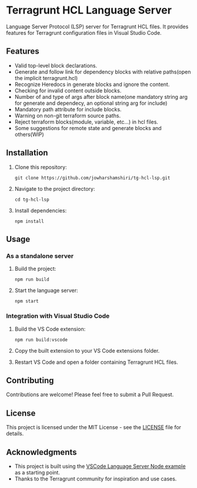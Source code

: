 # Terragrunt HCL Language Server

Language Server Protocol (LSP) server for Terragrunt HCL files. It provides features for Terragrunt configuration files in Visual Studio Code.

## Features

- Valid top-level block declarations.
- Generate and follow link for dependency blocks with relative paths(open the implicit terragrunt.hcl)
- Recognize Heredocs in generate blocks and ignore the content.
- Checking for invalid content outside blocks.
- Number of and type of args after block name(one mandatory string arg for generate and dependecy, an optional string arg for include)
- Mandatory path attribute for include blocks.
- Warning on non-git terraform source paths.
- Reject terraform blocks(module, variable, etc...) in hcl files.
- Some suggestions for remote state and generate blocks and others(WIP)

## Installation

1. Clone this repository:

   ```
   git clone https://github.com/jowharshamshiri/tg-hcl-lsp.git
   ```

2. Navigate to the project directory:

   ```
   cd tg-hcl-lsp
   ```

3. Install dependencies:

   ```
   npm install
   ```

## Usage

### As a standalone server

1. Build the project:

   ```
   npm run build
   ```

2. Start the language server:

   ```
   npm start
   ```

### Integration with Visual Studio Code

1. Build the VS Code extension:

   ```
   npm run build:vscode
   ```

2. Copy the built extension to your VS Code extensions folder.

3. Restart VS Code and open a folder containing Terragrunt HCL files.

## Contributing

Contributions are welcome! Please feel free to submit a Pull Request.

## License

This project is licensed under the MIT License - see the [LICENSE](LICENSE) file for details.

## Acknowledgments

- This project is built using the [VSCode Language Server Node example](https://github.com/Microsoft/vscode-extension-samples/tree/master/lsp-sample) as a starting point.
- Thanks to the Terragrunt community for inspiration and use cases.
